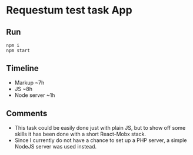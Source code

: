# Requestum test task App

## Run
```
npm i
npm start
```
## Timeline
- Markup ~7h
- JS ~8h
- Node server ~1h
## Comments
- This task could be easily done just with plain JS, but to show off some skills it has been done with a short React-Mobx stack.
- Since I currently do not have a chance to set up a PHP server, a simple NodeJS server was used instead.